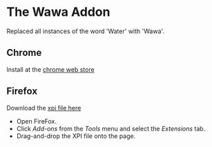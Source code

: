 # The Wawa Addon
Replaced all instances of the word 'Water' with 'Wawa'.

## Chrome
Install at the [chrome web store](https://chrome.google.com/webstore/detail/the-wawa-addon/pdnhejhkiioapdknhnnjgjobacohdfic)


## Firefox
Download the [xpi file here](/Firefox/wawa.xpi?raw=true)
- Open FireFox.
- Click *Add-ons* from the *Tools* menu and select the *Extensions* tab.
- Drag-and-drop the XPI file onto the page.
